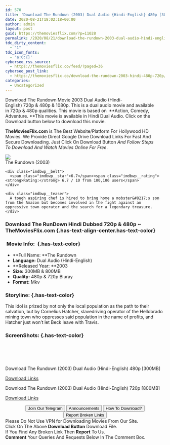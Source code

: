 ```yaml
---
id: 570
title: 'Download The Rundown (2003) Dual Audio {Hindi-English} 480p [300MB] || 720p [800MB]'
date: 2020-08-21T18:02:18+00:00
author: admin
layout: post
guid: https://themoviesflix.com/?p=11028
permalink: /2020/08/21/download-the-rundown-2003-dual-audio-hindi-english-480p-300mb-720p-800mb/
tdc_dirty_content:
  - "1"
tdc_icon_fonts:
  - 'a:0:{}'
cyberseo_rss_source:
  - https://themoviesflix.co/feed/?paged=36
cyberseo_post_link:
  - https://themoviesflix.co/download-the-rundown-2003-hindi-480p-720p/
categories:
  - Uncategorized
---
```

Download The Rundown&nbsp;Movie&nbsp;2003 Dual Audio (Hindi-English)&nbsp;720p&nbsp;&&nbsp;480p&nbsp;& 1080p. This is&nbsp;a&nbsp;dual audio&nbsp;movie and available in&nbsp;720p&nbsp;&&nbsp;480p&nbsp;qualities. This movie is based on &nbsp;**Action, Comedy, Adventure.&nbsp;**This movie is available in Hindi Dual Audio. Click on the Download button below to download this movie.

**TheMoviesFlix.com**&nbsp;is The Best Website/Platform For Hollywood HD Movies. We Provide Direct Google Drive Download Links For Fast And Secure Downloading. Just Click On Download Button&nbsp;_And Follow Steps To&nbsp;Download And Watch Movies Online For Free_.

<div class="imdbwp imdbwp--movie dark">
  <div class="imdbwp__thumb">
    <a class="imdbwp__link" target="_blank" title="The Rundown" href="https://www.imdb.com/title/tt0327850/" rel="nofollow noopener noreferrer"><img class="imdbwp__img" src="https://m.media-amazon.com/images/M/MV5BMWU3ZDYxZjMtZmYyOS00NWQyLTk1MmItNDg4ZWM2ZGQxOTNiXkEyXkFqcGdeQXVyMTMxMTY0OTQ@._V1_SX300.jpg" /></a>
  </div>
  
  <div class="imdbwp__content">
    <div class="imdbwp__header">
      <span class="imdbwp__title">The Rundown</span> (2003)
    </div>
    
    <div class="imdbwp__belt">
      <span class="imdbwp__star">6.7</span><span class="imdbwp__rating"><strong>Rating:</strong> 6.7 / 10 from 100,106 users</span>
    </div>
    
    <div class="imdbwp__teaser">
      A tough aspiring chef is hired to bring home a mobster&#8217;s son from the Amazon but becomes involved in the fight against an oppressive town operator and the search for a legendary treasure.
    </div>
  </div>
</div>

### Download The RunDown Hindi&nbsp;Dubbed 720p & 480p ~ TheMoviesFlix.com {.has-text-align-center.has-text-color}

### &nbsp;Movie Info:&nbsp; {.has-text-color}

  * **Full Name:&nbsp;**The Rundown
  * **Language:**&nbsp;Dual Audio (Hindi-English)
  * **Released Year:&nbsp;**2003
  * **Size:**&nbsp;300MB & 800MB
  * **Quality:**&nbsp;480p & 720p Bluray
  * **Format:**&nbsp;Mkv

### Storyline: {.has-text-color}

This idol is prized by not only the local population as the path to their salvation, but by Cornelius Hatcher, slavedriving operator of the Helldorado mining town who oppresses said population in the name of profits, and Hatcher just won’t let Beck leave with Travis.

### ScreenShots: {.has-text-color}

<div class="wp-block-image">
  <figure class="aligncenter"><img src="https://i.imgur.com/Vl1pnWp.png" alt /></figure>
</div>

<div class="wp-block-image">
  <figure class="aligncenter"><img src="https://i.imgur.com/WtuOkGr.png" alt /></figure>
</div>

<div class="wp-block-image">
  <figure class="aligncenter"><img src="https://i.imgur.com/GQB1MQc.png" alt /></figure>
</div>

<div class="wp-block-image">
  <figure class="aligncenter"><img src="https://i.imgur.com/QhmTWFc.png" alt /></figure>
</div>

<div class="wp-block-image">
  <figure class="aligncenter"><img src="https://i.imgur.com/Ilh4fKM.png" alt /></figure>
</div>

<p class="has-text-align-center has-text-color has-medium-font-size">
  Download&nbsp;The Rundown (2003) Dual Audio (Hindi-English)&nbsp;480p&nbsp;[300MB]
</p>

<span class="mb-center maxbutton-3-center"><span class="maxbutton-3-container mb-container"><a class="maxbutton-3 maxbutton maxbutton-post-button" target="_blank" rel="nofollow noopener noreferrer" href="https://coinquint.com/a7425/"><span class="mb-text">Download Links</span></a></span></span>

<p class="has-text-align-center has-text-color has-medium-font-size">
  Download&nbsp;The Rundown (2003) Dual Audio (Hindi-English)&nbsp;720p&nbsp;[800MB]
</p>

<span class="mb-center maxbutton-3-center"><span class="maxbutton-3-container mb-container"><a class="maxbutton-3 maxbutton maxbutton-post-button" target="_blank" rel="nofollow noopener noreferrer" href="https://coinquint.com/a7428/"><span class="mb-text">Download Links</span></a></span></span>

<center>
</center>

<center>
  <a href="https://t.me/themoviesflixcom" target="_blank" data-wpel-link="external" rel="nofollow external noopener noreferrer"><button class="button button5">Join Our Telegram</button></a> <a href="https://themoviesflix.co/download-the-rundown-2003-hindi-480p-720p/#" target="_blank" data-wpel-link="external" rel="nofollow external noopener noreferrer"><button class="button button5">Announcements</button></a> <a href="https://themoviesflix.com/how-to-download/" target="_blank" data-wpel-link="external" rel="nofollow external noopener noreferrer"><button class="button button5">How To Download?</button></a> <a href="https://themoviesflix.co/download-the-rundown-2003-hindi-480p-720p/#" target="_blank" data-wpel-link="external" rel="nofollow external noopener noreferrer"><button class="button button5">Report Broken Links</button></a>
</center>

<div class="alert alert-danger">
  Please Do Not Use VPN for Downloading Movies From Our Site.
</div>

<div class="alert alert-success">
  Click On The Above <strong>Download Button</strong> Download File.
</div>

<div class="alert alert-warning">
  If You Find Any Broken Link Then <strong>Report</strong> To Us.
</div>

<div class="alert alert-info">
  <strong>Comment</strong> Your Queries And Requests Below In The Comment Box.
</div>